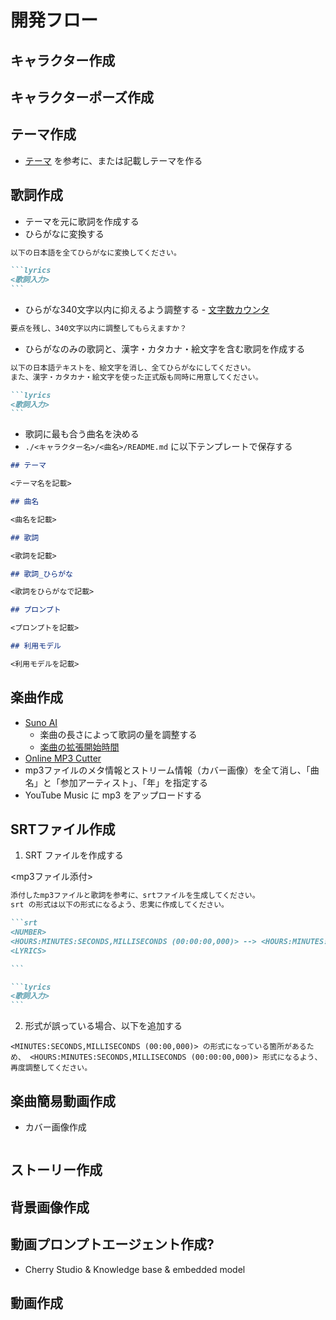 # 開発フロー

## キャラクター作成

## キャラクターポーズ作成

## テーマ作成

- [テーマ](./テーマ.md) を参考に、または記載しテーマを作る

## 歌詞作成

- テーマを元に歌詞を作成する
- ひらがなに変換する

````md
以下の日本語を全てひらがなに変換してください。

```lyrics
<歌詞入力>
```
````

- ひらがな340文字以内に抑えるよう調整する - [文字数カウンタ](https://sundryst.com/convenienttool/strcount.html)

```md
要点を残し、340文字以内に調整してもらえますか？
```

- ひらがなのみの歌詞と、漢字・カタカナ・絵文字を含む歌詞を作成する

````md
以下の日本語テキストを、絵文字を消し、全てひらがなにしてください。
また、漢字・カタカナ・絵文字を使った正式版も同時に用意してください。

```lyrics
<歌詞入力>
```
````

- 歌詞に最も合う曲名を決める
- `./<キャラクター名>/<曲名>/README.md` に以下テンプレートで保存する

```md
## テーマ

<テーマ名を記載>

## 曲名

<曲名を記載>

## 歌詞

<歌詞を記載>

## 歌詞_ひらがな

<歌詞をひらがなで記載>

## プロンプト

<プロンプトを記載>

## 利用モデル

<利用モデルを記載>
```

## 楽曲作成

- [Suno AI](https://suno.com/)
  - 楽曲の長さによって歌詞の量を調整する
  - [楽曲の拡張開始時間](./楽曲の拡張開始時間.md)
- [Online MP3 Cutter](https://mp3cut.net/ja/)
- mp3ファイルのメタ情報とストリーム情報（カバー画像）を全て消し、「曲名」と「参加アーティスト」、「年」を指定する
- YouTube Music に mp3 をアップロードする


## SRTファイル作成

1. SRT ファイルを作成する

<mp3ファイル添付>

````md
添付したmp3ファイルと歌詞を参考に、srtファイルを生成してください。
srt の形式は以下の形式になるよう、忠実に作成してください。

```srt
<NUMBER>
<HOURS:MINUTES:SECONDS,MILLISECONDS (00:00:00,000)> --> <HOURS:MINUTES:SECONDS,MILLISECONDS (00:00:00,000)>
<LYRICS>

```

```lyrics
<歌詞入力>
```
````

2. 形式が誤っている場合、以下を追加する

```
<MINUTES:SECONDS,MILLISECONDS (00:00,000)> の形式になっている箇所があるため、 <HOURS:MINUTES:SECONDS,MILLISECONDS (00:00:00,000)> 形式になるよう、再度調整してください。
```

## 楽曲簡易動画作成

- カバー画像作成

```md

```

## ストーリー作成

## 背景画像作成

## 動画プロンプトエージェント作成?

- Cherry Studio & Knowledge base & embedded model

## 動画作成

